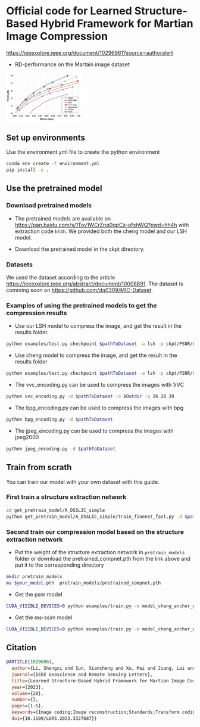 # Official code for Learned Structure-Based Hybrid Framework for Martian Image Compression

https://ieeexplore.ieee.org/document/10296961?source=authoralert

- RD-performance on the Martain image dataset
<img src="figs/fig3.png" style="zoom:20%" />


## Set up environments

Use the environment.yml file to create the python environment

```sh
conda env create -f environment.yml
pip install -e .
```

## Use the pretrained model

### Download pretrained models
- The pretrained models are available on https://pan.baidu.com/s/1Tov1WCrZnq0qpCz-ofxhWQ?pwd=hh4h with extraction code `hh4h`. We provided both the cheng model and our LSH model. 

- Download the pretrained model in the ckpt directory.

### Datasets

We used the dataset according to the article https://ieeexplore.ieee.org/abstract/document/10008891. The dataset is comming soon on https://github.com/dq0309/MIC-Dataset.

### Examples of using the pretrained models to get the compression results

- Use our LSH model to compress the image, and get the result in the results folder.
```sh
python examples/test.py checkpoint $pathToDataset -a lsh -p ckpt/PSNR/ours/3/checkpoint_best_loss.pth.tar -d results -o lsh_3.json
```

- Use cheng model to compress the image, and get the result in the results folder
```sh
python examples/test.py checkpoint $pathToDataset -a lsh -p ckpt/PSNR/cheng/3/checkpoint_best_loss.pth.tar -d results -o cheng_3.json
```

- The vvc_encoding.py can be used to compress the images with VVC

```sh
python vvc_encoding.py -d $pathToDataset -o $Outdir -q 26 28 30 
```

- The bpg_encoding.py can be used to compress the images with bpg

```sh
python bpg_encoding.py -d $pathToDataset
```

- The jpeg_encoding.py can be used to compress the images with jpeg2000

```sh
python jpeg_encoding.py -d $pathToDataset
```

## Train from scrath

You can train our model with your own dataset with this guide. 

### First train a structure extraction network

```sh
cd get_pretrain_model/A_DSSLIC_simple
python get_pretrain_model/A_DSSLIC_simple/train_finenet_fast.py -d $pathToDataset
```

### Second train our compression model based on the structure extraction network
- Put the weight of the structure extraction network in `pretrain_models` folder or download the pretrained_compnet.pth from the link above and put it to 
the corresponding directory
```sh
mkdir pretrain_models
mv $your_model.pth  pretrain_models/pretrained_compnet.pth
```

- Get the psnr model
```sh
CUDA_VISIBLE_DEVICES=0 python examples/train.py -m model_cheng_anchor_win-attn5 -d $pathToDataset --batch-size 16 -lr 1e-4 --save --cuda --epoch 1000 --patch-size 256 256 --lambda 0.01 --test-batch-size 1
```

- Get the ms-ssim model
```sh
CUDA_VISIBLE_DEVICES=0 python examples/train.py -m model_cheng_anchor_win-attn5 -d $pathToDataset --batch-size 16 -lr 3e-4 --save --cuda --epoch 1000 --patch-size 256 256 --lambda 0.01 --test-batch-size 1 --metric ms_ssim
```

## Citation

```bibtex
@ARTICLE{10296961,
  author={Li, Shengxi and Sun, Xiancheng and Xu, Mai and Jiang, Lai and Zou, Xin},
  journal={IEEE Geoscience and Remote Sensing Letters}, 
  title={Learned Structure-Based Hybrid Framework for Martian Image Compression}, 
  year={2023},
  volume={20},
  number={},
  pages={1-5},
  keywords={Image coding;Image reconstruction;Standards;Transform coding;Image restoration;Convolution;Mars;Deep neural network (DNN);learning-based image compression;Martian image compression (MIC)},
  doi={10.1109/LGRS.2023.3327687}}
```

